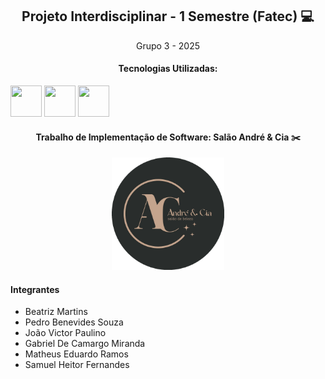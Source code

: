 <div align='center'>
<h2>Projeto Interdisciplinar - 1 Semestre (Fatec) 💻</h2>
<p>Grupo 3 - 2025</p>
</div>

<div align='center' style="display: inline">
<h4> Tecnologias Utilizadas:</h4>
<img width='50' height='50' src="https://cdn.jsdelivr.net/gh/devicons/devicon@latest/icons/html5/html5-original.svg" />
<img width='50' height='50' src="https://cdn.jsdelivr.net/gh/devicons/devicon@latest/icons/bootstrap/bootstrap-original-wordmark.svg" />
<img width='50' height='50' src="https://cdn.jsdelivr.net/gh/devicons/devicon@latest/icons/css3/css3-original.svg" />
</div>

<div align='center'>    
<h4>Trabalho de Implementação de Software: Salão André & Cia ✂️</h4>
        <img src="img/logo_circular.png"
       style="width: 180px; height: 180px;"/>
</div>

<h4>Integrantes</h4>
<nav>
    <ul>
        <li>Beatriz Martins</li>
        <li>Pedro Benevides Souza</li>
        <li>João Victor Paulino</li>
        <li>Gabriel De Camargo Miranda</li>
        <li>Matheus Eduardo Ramos</li>
        <li>Samuel Heitor Fernandes</li> 
</ul>
</nav>
</nav>
